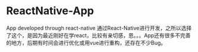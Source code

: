 # ReactNative-App
App developed through react-native
通过React-Native进行开发，之所以选择了这个，是因为最近刚好在学react，比较有亲切感，恩。。。App还有很多不完善的地方，后期有时间会进行优化或用vue进行重构，还存在不少Bug。
